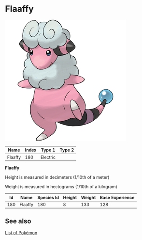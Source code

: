 # Flaaffy


![Flaaffy](images/180.png)

| **Name** | **Index** | **Type 1** | **Type 2** |
|----|----|----|----|
| Flaaffy | 180 | Electric  |  |

**Flaaffy** 


Height is measured in decimeters (1/10th of a meter)

Weight is measured in hectograms (1/10th of a kilogram)

| **Id** | **Name** | **Species Id** | **Height** | **Weight** | **Base Experience** |
|--------|----------|----------------|------------|------------|---------------------|
| 180 | Flaaffy | 180 | 8 | 133 | 128 |


## See also

[List of Pokémon](../pokemon.md)
